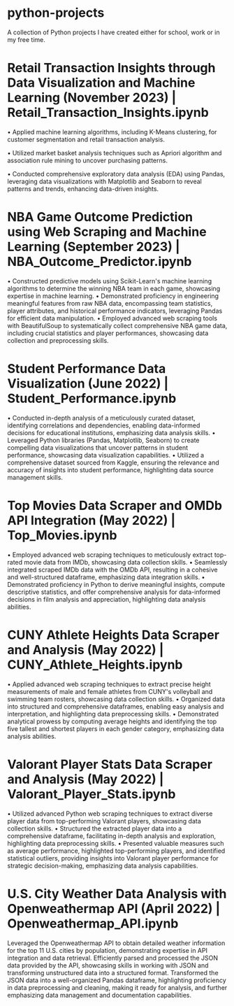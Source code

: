 # python-projects
A collection of Python projects I have created either for school, work or in my free time.

# Retail Transaction Insights through Data Visualization and Machine Learning (November 2023) | Retail_Transaction_Insights.ipynb
• Applied machine learning algorithms, including K-Means clustering, for customer segmentation and retail transaction analysis.

• Utilized market basket analysis techniques such as Apriori algorithm and association rule mining to uncover purchasing patterns.

• Conducted comprehensive exploratory data analysis (EDA) using Pandas, leveraging data visualizations with Matplotlib and Seaborn to reveal patterns and trends, enhancing data-driven insights.

# NBA Game Outcome Prediction using Web Scraping and Machine Learning (September 2023) | NBA_Outcome_Predictor.ipynb
• Constructed predictive models using Scikit-Learn's machine learning algorithms to determine the winning NBA team in each game, showcasing expertise in machine learning.
• Demonstrated proficiency in engineering meaningful features from raw NBA data, encompassing team statistics, player attributes, and historical performance indicators, leveraging Pandas for efficient data manipulation.
• Employed advanced web scraping tools with BeautifulSoup to systematically collect comprehensive NBA game data, including crucial statistics and player performances, showcasing data collection and preprocessing skills.

# Student Performance Data Visualization (June 2022) | Student_Performance.ipynb
• Conducted in-depth analysis of a meticulously curated dataset, identifying correlations and dependencies, enabling data-informed decisions for educational institutions, emphasizing data analysis skills.
• Leveraged Python libraries (Pandas, Matplotlib, Seaborn) to create compelling data visualizations that uncover patterns in student performance, showcasing data visualization capabilities.
• Utilized a comprehensive dataset sourced from Kaggle, ensuring the relevance and accuracy of insights into student performance, highlighting data source management skills.

# Top Movies Data Scraper and OMDb API Integration (May 2022) | Top_Movies.ipynb
• Employed advanced web scraping techniques to meticulously extract top-rated movie data from IMDb, showcasing data collection skills.
• Seamlessly integrated scraped IMDb data with the OMDb API, resulting in a cohesive and well-structured dataframe, emphasizing data integration skills.
• Demonstrated proficiency in Python to derive meaningful insights, compute descriptive statistics, and offer comprehensive analysis for data-informed decisions in film analysis and appreciation, highlighting data analysis abilities.

# CUNY Athlete Heights Data Scraper and Analysis (May 2022) | CUNY_Athlete_Heights.ipynb
• Applied advanced web scraping techniques to extract precise height measurements of male and female athletes from CUNY's volleyball and swimming team rosters, showcasing data collection skills.
• Organized data into structured and comprehensive dataframes, enabling easy analysis and interpretation, and highlighting data preprocessing skills.
• Demonstrated analytical prowess by computing average heights and identifying the top five tallest and shortest players in each gender category, emphasizing data analysis abilities.

# Valorant Player Stats Data Scraper and Analysis (May 2022) | Valorant_Player_Stats.ipynb
• Utilized advanced Python web scraping techniques to extract diverse player data from top-performing Valorant players, showcasing data collection skills.
• Structured the extracted player data into a comprehensive dataframe, facilitating in-depth analysis and exploration, highlighting data preprocessing skills.
• Presented valuable measures such as average performance, highlighted top-performing players, and identified statistical outliers, providing insights into Valorant player performance for strategic decision-making, emphasizing data analysis capabilities.

# U.S. City Weather Data Analysis with Openweathermap API (April 2022) | Openweathermap_API.ipynb
Leveraged the Openweathermap API to obtain detailed weather information for the top 11 U.S. cities by population, demonstrating expertise in API integration and data retrieval.
Efficiently parsed and processed the JSON data provided by the API, showcasing skills in working with JSON and transforming unstructured data into a structured format.
Transformed the JSON data into a well-organized Pandas dataframe, highlighting proficiency in data preprocessing and cleaning, making it ready for analysis, and further emphasizing data management and documentation capabilities.
